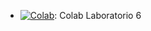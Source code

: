 * [![Colab](https://colab.research.google.com/assets/colab-badge.svg)](https://colab.research.google.com/drive/1HL85PCZvq8CDk1kEHN6r2s5rppV3fzBf?usp=sharing): Colab Laboratorio 6
